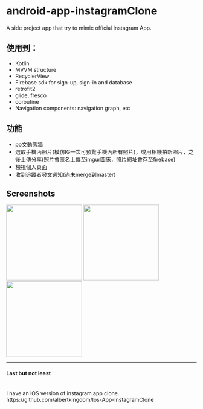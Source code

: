 # android-app-instagramClone
A side project app that try to mimic official Instagram App.

## 使用到：
- Kotlin
- MVVM structure
- RecyclerView
- Firebase sdk for sign-up, sign-in and database
- retrofit2
- glide, fresco
- coroutine
- Navigation components: navigation graph, etc

## 功能
- po文動態牆
- 選取手機內照片(模仿IG一次可預覽手機內所有照片)，或用相機拍新照片，之後上傳分享(照片會匿名上傳至imgur圖床，照片網址會存至firebase)
- 檢視個人頁面
- 收到追蹤者發文通知(尚未merge到master)


## Screenshots
<img src="https://imgur.com/xfDOfsx.jpg" width="200"/>
<img src="https://imgur.com/Qtfofke.jpg" width="200"/>
<img src="https://imgur.com/3swO9L6.jpg" width="200"/>


*** 

#### Last but not least
<br/>
I have an iOS version of instagram app clone.
https://github.com/albertkingdom/Ios-App-InstagramClone

